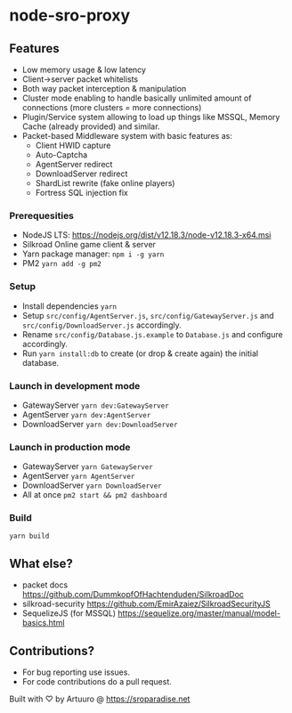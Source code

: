 # node-sro-proxy

## Features
- Low memory usage & low latency
- Client->server packet whitelists
- Both way packet interception & manipulation
- Cluster mode enabling to handle basically unlimited amount of connections (more clusters = more connections)
- Plugin/Service system allowing to load up things like MSSQL, Memory Cache (already provided) and similar.
- Packet-based Middleware system with basic features as:
  - Client HWID capture
  - Auto-Captcha
  - AgentServer redirect
  - DownloadServer redirect
  - ShardList rewrite (fake online players)
  - Fortress SQL injection fix

### Prerequesities
- NodeJS LTS: https://nodejs.org/dist/v12.18.3/node-v12.18.3-x64.msi
- Silkroad Online game client & server 
- Yarn package manager: `npm i -g yarn`
- PM2 `yarn add -g pm2`

### Setup
- Install dependencies `yarn`
- Setup `src/config/AgentServer.js`, `src/config/GatewayServer.js` and `src/config/DownloadServer.js` accordingly.
- Rename `src/config/Database.js.example` to `Database.js` and configure accordingly.
- Run `yarn install:db` to create (or drop & create again) the initial database.

### Launch in development mode
- GatewayServer `yarn dev:GatewayServer`
- AgentServer `yarn dev:AgentServer`
- DownloadServer `yarn dev:DownloadServer`

### Launch in production mode
- GatewayServer `yarn GatewayServer`
- AgentServer `yarn AgentServer`
- DownloadServer `yarn DownloadServer`
- All at once `pm2 start && pm2 dashboard`

### Build
`yarn build`

## What else?
- packet docs https://github.com/DummkopfOfHachtenduden/SilkroadDoc
- silkroad-security https://github.com/EmirAzaiez/SilkroadSecurityJS
- SequelizeJS (for MSSQL) https://sequelize.org/master/manual/model-basics.html

## Contributions?
- For bug reporting use issues.
- For code contributions do a pull request.

Built with ♡ by Artuuro @ https://sroparadise.net